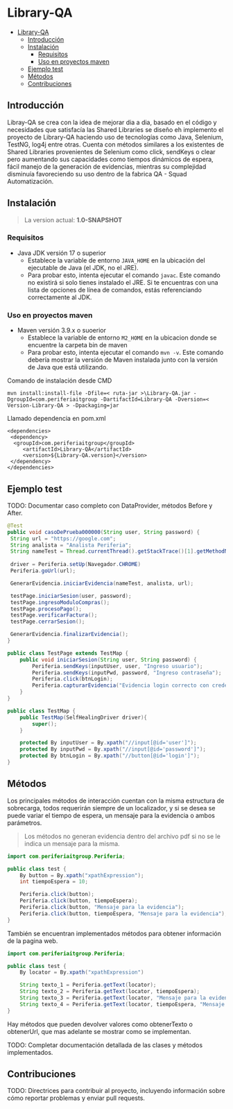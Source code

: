 # Library-QA

- [Library-QA](#library-qa)
	- [Introducción](#introducción)
	- [Instalación](#instalación)
		- [Requisitos](#requisitos)
		- [Uso en proyectos maven](#uso-en-proyectos-maven)
	- [Ejemplo test](#ejemplo-test)
	- [Métodos](#métodos)
	- [Contribuciones](#contribuciones)

## Introducción

Libray-QA se crea con la idea de mejorar dia a dia, basado en el código y necesidades que satisfacía las Shared Libraries se diseño eh implemento el proyecto de Library-QA haciendo uso de tecnologías como Java, Selenium, TestNG, log4j entre otras. Cuenta con métodos similares a los existentes de Shared Libraries provenientes de Selenium como click, sendKeys o clear pero aumentando sus capacidades como tiempos dinámicos de espera, fácil manejo de la generación de evidencias, mientras su complejidad disminuía favoreciendo su uso dentro de la fabrica QA - Squad Automatización.

## Instalación

> La version actual: **1.0-SNAPSHOT**

### Requisitos

- Java JDK versión 17 o superior
  - Establece la variable de entorno `JAVA_HOME` en la ubicación del ejecutable de Java (el JDK, no el JRE).
  - Para probar esto, intenta ejecutar el comando ```javac```. Este comando no existirá si solo tienes instalado el JRE. Si te encuentras con una lista de opciones de línea de comandos, estás referenciando correctamente al JDK.

### Uso en proyectos maven

- Maven versión 3.9.x o suoerior
	- Establece la variable de entorno `M2_HOME` en la ubicacion donde se encuentre la carpeta bin de maven
	- Para probar esto, intenta ejecutar el comando ```mvn -v```. Este comando debería mostrar la versión de Maven
	  instalada junto con la versión de Java que está utilizando.

Comando de instalación desde CMD

``` CMD
mvn install:install-file -Dfile=< ruta-jar >\Library-QA.jar -DgroupId=com.periferiaitgroup -DartifactId=Library-QA -Dversion=< Version-Library-QA > -Dpackaging=jar
```

Llamado dependencia en pom.xml

``` MAVEN
<dependencies>
 <dependency>
  <groupId>com.periferiaitgroup</groupId>
     <artifactId>Library-QA</artifactId>
     <version>${Library-QA.version}</version>
 </dependency>
</dependencies>
```

## Ejemplo test

TODO: Documentar caso completo con DataProvider, métodos Before y After.

``` JAVA
@Test
public void casoDePrueba000000(String user, String password) {
 String url = "https://google.com";
 String analista = "Analista Periferia";
 String nameTest = Thread.currentThread().getStackTrace()[1].getMethodName();
 
 driver = Periferia.setUp(Navegador.CHROME)
 Periferia.goUrl(url);

 GenerarEvidencia.iniciarEvidencia(nameTest, analista, url);

 testPage.iniciarSesion(user, password);
 testPage.ingresoModuloCompras();
 testPage.procesoPago();
 testPage.verificarFactura();
 testPage.cerrarSesion();

 GenerarEvidencia.finalizarEvidencia();
}
```

```JAVA
public class TestPage extends TestMap {
	public void iniciarSesion(String user, String password) {
		Periferia.sendKeys(inputUser, user, "Ingreso usuario");
		Periferia.sendKeys(inputPwd, password, "Ingreso contraseña");
		Periferia.click(btnLogin);
		Periferia.capturarEvidencia("Evidencia login correcto con credenciales, usuario: " + user + " y contraseña: " + password);
	}
}
```

```JAVA
public class TestMap {
    public TestMap(SelfHealingDriver driver){
        super();
    }

    protected By inputUser = By.xpath("//input[@id='user']");
    protected By inputPwd = By.xpath("//input[@id='password']");
    protected By btnLogin = By.xpath("//button[@id='login']");
}
```

## Métodos

Los principales métodos de interacción cuentan con la misma estructura de sobrecarga, todos requerirán siempre de un localizador, y si se desea se puede variar el tiempo de espera, un mensaje para la evidencia o ambos parámetros.

> Los métodos no generan evidencia dentro del archivo pdf si no se le indica un mensaje para la misma.

``` JAVA
import com.periferiaitgroup.Periferia;

public class test {
	By button = By.xpath("xpathExpression");
	int tiempoEspera = 10;

	Periferia.click(button);
	Periferia.click(button, tiempoEspera);
	Periferia.click(button, "Mensaje para la evidencia");
	Periferia.click(button, tiempoEspera, "Mensaje para la evidencia");	
}
```

También se encuentran implementados métodos para obtener información de la pagina web.

``` JAVA
import com.periferiaitgroup.Periferia;

public class test {
	By locator = By.xpath("xpathExpression")

	String texto_1 = Periferia.getText(locator);
	String texto_2 = Periferia.getText(locator, tiempoEspera);
	String texto_3 = Periferia.getText(locator, "Mensaje para la evidencia");
	String texto_4 = Periferia.getText(locator, tiempoEspera, "Mensaje para la evidencia");
}
```

Hay métodos que pueden devolver valores como obtenerTexto o obtenerUrl, que mas adelante se mostrar como se implementan.

TODO: Completar documentación detallada de las clases y métodos implementados.

## Contribuciones

TODO: Directrices para contribuir al proyecto, incluyendo información sobre cómo reportar problemas y enviar pull requests.

